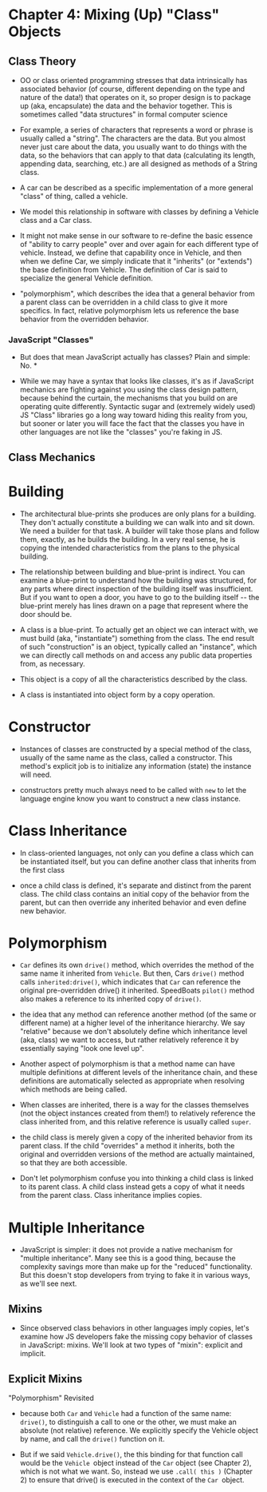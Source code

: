 # Chapter 4: Mixing (Up) "Class" Objects

## Class Theory

 * OO or class oriented programming stresses that data intrinsically has associated behavior (of course, different depending on the type and nature of the data!) that operates on it, so proper design is to package up (aka, encapsulate) the data and the behavior together. This is sometimes called "data structures" in formal computer science

 * For example, a series of characters that represents a word or phrase is usually called a "string". The characters are the data. But you almost never just care about the data, you usually want to do things with the data, so the behaviors that can apply to that data (calculating its length, appending data, searching, etc.) are all designed as methods of a String class.

 * A car can be described as a specific implementation of a more general "class" of thing, called a vehicle.

 * We model this relationship in software with classes by defining a Vehicle class and a Car class.

 * It might not make sense in our software to re-define the basic essence of "ability to carry people" over and over again for each different type of vehicle. Instead, we define that capability once in Vehicle, and then when we define Car, we simply indicate that it "inherits" (or "extends") the base definition from Vehicle. The definition of Car is said to specialize the general Vehicle definition.

 * "polymorphism", which describes the idea that a general behavior from a parent class can be overridden in a child class to give it more specifics. In fact, relative polymorphism lets us reference the base behavior from the overridden behavior.

###  JavaScript "Classes"

 * But does that mean JavaScript actually has classes? Plain and simple: No. * 

 * While we may have a syntax that looks like classes, it's as if JavaScript mechanics are fighting against you using the class design pattern, because behind the curtain, the mechanisms that you build on are operating quite differently. Syntactic sugar and (extremely widely used) JS "Class" libraries go a long way toward hiding this reality from you, but sooner or later you will face the fact that the classes you have in other languages are not like the "classes" you're faking in JS.

## Class Mechanics

# Building

 * The architectural blue-prints she produces are only plans for a building. They don't actually constitute a building we can walk into and sit down. We need a builder for that task. A builder will take those plans and follow them, exactly, as he builds the building. In a very real sense, he is copying the intended characteristics from the plans to the physical building.

 * The relationship between building and blue-print is indirect. You can examine a blue-print to understand how the building was structured, for any parts where direct inspection of the building itself was insufficient. But if you want to open a door, you have to go to the building itself -- the blue-print merely has lines drawn on a page that represent where the door should be.

 * A class is a blue-print. To actually get an object we can interact with, we must build (aka, "instantiate") something from the class. The end result of such "construction" is an object, typically called an "instance", which we can directly call methods on and access any public data properties from, as necessary.

 * This object is a copy of all the characteristics described by the class.

 * A class is instantiated into object form by a copy operation.

# Constructor

 * Instances of classes are constructed by a special method of the class, usually of the same name as the class, called a constructor. This method's explicit job is to initialize any information (state) the instance will need.

 * constructors pretty much always need to be called with `new` to let the language engine know you want to construct a new class instance.


# Class Inheritance

 * In class-oriented languages, not only can you define a class which can be instantiated itself, but you can define another class that inherits from the first class

 * once a child class is defined, it's separate and distinct from the parent class. The child class contains an initial copy of the behavior from the parent, but can then override any inherited behavior and even define new behavior.

# Polymorphism

 * `Car` defines its own `drive()` method, which overrides the method of the same name it inherited from `Vehicle`. But then, Cars `drive()` method calls `inherited:drive()`, which indicates that `Car` can reference the original pre-overridden drive() it inherited. SpeedBoats `pilot()` method also makes a reference to its inherited copy of `drive()`.

 * the idea that any method can reference another method (of the same or different name) at a higher level of the inheritance hierarchy. We say "relative" because we don't absolutely define which inheritance level (aka, class) we want to access, but rather relatively reference it by essentially saying "look one level up".

 * Another aspect of polymorphism is that a method name can have multiple definitions at different levels of the inheritance chain, and these definitions are automatically selected as appropriate when resolving which methods are being called.

 * When classes are inherited, there is a way for the classes themselves (not the object instances created from them!) to relatively reference the class inherited from, and this relative reference is usually called `super`.

 * the child class is merely given a copy of the inherited behavior from its parent class. If the child "overrides" a method it inherits, both the original and overridden versions of the method are actually maintained, so that they are both accessible.

 * Don't let polymorphism confuse you into thinking a child class is linked to its parent class. A child class instead gets a copy of what it needs from the parent class. Class inheritance implies copies.

# Multiple Inheritance

 * JavaScript is simpler: it does not provide a native mechanism for "multiple inheritance". Many see this is a good thing, because the complexity savings more than make up for the "reduced" functionality. But this doesn't stop developers from trying to fake it in various ways, as we'll see next.

## Mixins

 * Since observed class behaviors in other languages imply copies, let's examine how JS developers fake the missing copy behavior of classes in JavaScript: mixins. We'll look at two types of "mixin": explicit and implicit.

## Explicit Mixins
"Polymorphism" Revisited

  * because both `Car` and `Vehicle` had a function of the same name: `drive()`, to distinguish a call to one or the other, we must make an absolute (not relative) reference. We explicitly specify the Vehicle object by name, and call the `drive()` function on it.
 
 * But if we said `Vehicle.drive()`, the this binding for that function call would be the `Vehicle `object instead of the `Car` object (see Chapter 2), which is not what we want. So, instead we use `.call( this )` (Chapter 2) to ensure that drive() is executed in the context of the `Car `object.












